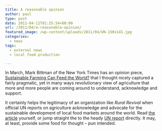 ```yaml
---
title: A reasonable opinion
author: paul
type: post
date: 2011-04-11T01:25:54+00:00
url: /2011/04/a-reasonable-opinion/
featured_image: /wp-content/uploads/2011/04/UN-150x141.jpg
categories:
  - news
tags:
  - external news
  - local food production

--- 
```


In March, Mark Bittman of the New York Times has an opinion piece, [Sustainable Farming Can Feed the World?][1] that
I thought nicely captured a fairly pragmatic, yet in many ways revolutionary view of agriculture that more and more
people are coming around to understand, acknowledge and support.

It certainly helps the legitimacy of an organization like _Rural Revival_ when official UN reports on agriculture
acknowledge and advocate for the sustainable development of local food markets around the world. Read [the article][1]
yourself, or jump straight the to the heady [UN report][2] directly. It may, at least, provide some food for thought –
pun intended.

 [1]: http://opinionator.blogs.nytimes.com/2011/03/08/sustainable-farming/
 [2]: http://www.srfood.org/images/stories/pdf/officialreports/20110308_a-hrc-16-49_agroecology_en.pdf